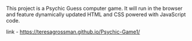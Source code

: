 This project is a Psychic Guess computer game.   It will run in the browser and feature dynamically updated HTML and CSS powered with JavaScript code.

link - https://teresagrossman.github.io/Psychic-Game1/
